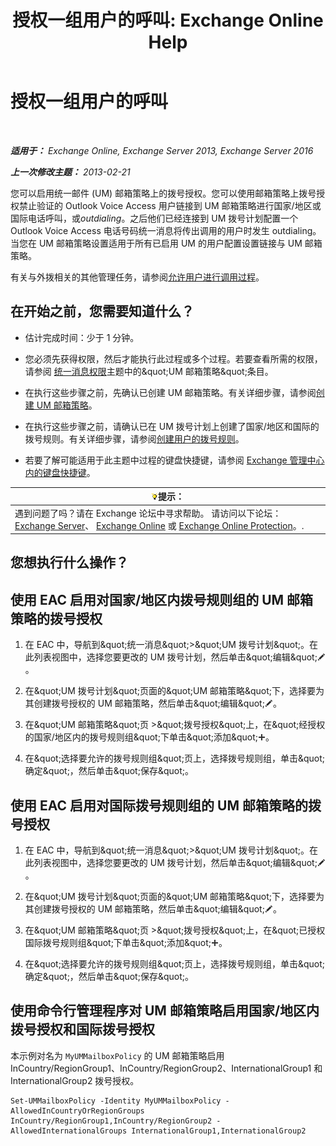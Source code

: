 ﻿---
title: '授权一组用户的呼叫: Exchange Online Help'
TOCTitle: 授权一组用户的呼叫
ms:assetid: 7fc36757-868c-4bde-b793-6ae630da155c
ms:mtpsurl: https://technet.microsoft.com/zh-cn/library/Bb232099(v=EXCHG.150)
ms:contentKeyID: 51408245
ms.date: 05/23/2018
mtps_version: v=EXCHG.150
ms.translationtype: MT
---

# 授权一组用户的呼叫

 

_**适用于：** Exchange Online, Exchange Server 2013, Exchange Server 2016_

_**上一次修改主题：** 2013-02-21_

您可以启用统一邮件 (UM) 邮箱策略上的拨号授权。您可以使用邮箱策略上拨号授权禁止验证的 Outlook Voice Access 用户链接到 UM 邮箱策略进行国家/地区或国际电话呼叫，或*outdialing*。之后他们已经连接到 UM 拨号计划配置一个 Outlook Voice Access 电话号码统一消息将传出调用的用户时发生 outdialing。当您在 UM 邮箱策略设置适用于所有已启用 UM 的用户配置设置链接与 UM 邮箱策略。

有关与外拨相关的其他管理任务，请参阅[允许用户进行调用过程](allowing-users-to-make-calls-procedures-exchange-2013-help.md)。

## 在开始之前，您需要知道什么？

  - 估计完成时间：少于 1 分钟。

  - 您必须先获得权限，然后才能执行此过程或多个过程。若要查看所需的权限，请参阅 [统一消息权限](unified-messaging-permissions-exchange-2013-help.md)主题中的\&quot;UM 邮箱策略\&quot;条目。

  - 在执行这些步骤之前，先确认已创建 UM 邮箱策略。有关详细步骤，请参阅[创建 UM 邮箱策略](create-a-um-mailbox-policy-exchange-2013-help.md)。

  - 在执行这些步骤之前，请确认已在 UM 拨号计划上创建了国家/地区和国际的拨号规则。有关详细步骤，请参阅[创建用户的拨号规则](create-dialing-rules-for-users-exchange-2013-help.md)。

  - 若要了解可能适用于此主题中过程的键盘快捷键，请参阅 [Exchange 管理中心内的键盘快捷键](keyboard-shortcuts-in-the-exchange-admin-center-exchange-online-protection-help.md)。

<table>
<thead>
<tr class="header">
<th><img src="images/Bb124558.tip(EXCHG.150).gif" title="提示" alt="提示" />提示：</th>
</tr>
</thead>
<tbody>
<tr class="odd">
<td>遇到问题了吗？请在 Exchange 论坛中寻求帮助。 请访问以下论坛：<a href="https://go.microsoft.com/fwlink/p/?linkid=60612">Exchange Server</a>、 <a href="https://go.microsoft.com/fwlink/p/?linkid=267542">Exchange Online</a> 或 <a href="https://go.microsoft.com/fwlink/p/?linkid=285351">Exchange Online Protection</a>。.</td>
</tr>
</tbody>
</table>


## 您想执行什么操作？

## 使用 EAC 启用对国家/地区内拨号规则组的 UM 邮箱策略的拨号授权

1.  在 EAC 中，导航到\&quot;统一消息\&quot;\>\&quot;UM 拨号计划\&quot;。在此列表视图中，选择您要更改的 UM 拨号计划，然后单击\&quot;编辑\&quot;![编辑图标](images/Bb124582.6f53ccb2-1f13-4c02-bea0-30690e6ea71d(EXCHG.150).gif "编辑图标")。

2.  在\&quot;UM 拨号计划\&quot;页面的\&quot;UM 邮箱策略\&quot;下，选择要为其创建拨号授权的 UM 邮箱策略，然后单击\&quot;编辑\&quot;![编辑图标](images/Bb124582.6f53ccb2-1f13-4c02-bea0-30690e6ea71d(EXCHG.150).gif "编辑图标")。

3.  在\&quot;UM 邮箱策略\&quot;页 \>\&quot;拨号授权\&quot;上，在\&quot;经授权的国家/地区内的拨号规则组\&quot;下单击\&quot;添加\&quot;![添加图标](images/JJ218640.c1e75329-d6d7-4073-a27d-498590bbb558(EXCHG.150).gif "添加图标")。

4.  在\&quot;选择要允许的拨号规则组\&quot;页上，选择拨号规则组，单击\&quot;确定\&quot;，然后单击\&quot;保存\&quot;。

## 使用 EAC 启用对国际拨号规则组的 UM 邮箱策略的拨号授权

1.  在 EAC 中，导航到\&quot;统一消息\&quot;\>\&quot;UM 拨号计划\&quot;。在此列表视图中，选择您要更改的 UM 拨号计划，然后单击\&quot;编辑\&quot;![编辑图标](images/Bb124582.6f53ccb2-1f13-4c02-bea0-30690e6ea71d(EXCHG.150).gif "编辑图标")。

2.  在\&quot;UM 拨号计划\&quot;页面的\&quot;UM 邮箱策略\&quot;下，选择要为其创建拨号授权的 UM 邮箱策略，然后单击\&quot;编辑\&quot;![编辑图标](images/Bb124582.6f53ccb2-1f13-4c02-bea0-30690e6ea71d(EXCHG.150).gif "编辑图标")。

3.  在\&quot;UM 邮箱策略\&quot;页 \>\&quot;拨号授权\&quot;上，在\&quot;已授权国际拨号规则组\&quot;下单击\&quot;添加\&quot;![添加图标](images/JJ218640.c1e75329-d6d7-4073-a27d-498590bbb558(EXCHG.150).gif "添加图标")。

4.  在\&quot;选择要允许的拨号规则组\&quot;页上，选择拨号规则组，单击\&quot;确定\&quot;，然后单击\&quot;保存\&quot;。

## 使用命令行管理程序对 UM 邮箱策略启用国家/地区内拨号授权和国际拨号授权

本示例对名为 `MyUMMailboxPolicy` 的 UM 邮箱策略启用 InCountry/RegionGroup1、InCountry/RegionGroup2、InternationalGroup1 和 InternationalGroup2 拨号授权。

    Set-UMMailboxPolicy -Identity MyUMMailboxPolicy -AllowedInCountryOrRegionGroups InCountry/RegionGroup1,InCountry/RegionGroup2 -AllowedInternationalGroups InternationalGroup1,InternationalGroup2

